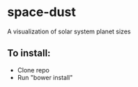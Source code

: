 # space-dust
A visualization of solar system planet sizes

## To install:
* Clone repo
* Run "bower install"
